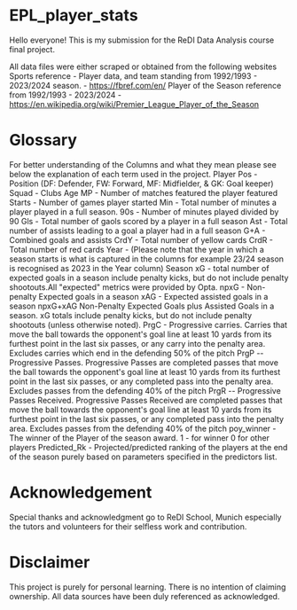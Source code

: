 # EPL_player_stats
Hello everyone! This is my submission for the ReDI Data Analysis course final project.

All data files were either scraped or obtained from the following websites 
Sports reference - Player data, and team standing from 1992/1993 - 2023/2024 season. - https://fbref.com/en/ 
Player of the Season reference from 1992/1993 - 2023/2024 - https://en.wikipedia.org/wiki/Premier_League_Player_of_the_Season
# Glossary
For better understanding of the Columns and what they mean please see below the explanation of each term used in the project.
Player
Pos - Position (DF: Defender, FW: Forward, MF: Midfielder, & GK: Goal keeper)
Squad - Clubs 
Age
MP - Number of matches featured the player featured 
Starts - Number of games player started 
Min - Total number of minutes a player played in a full season.
90s - Number of minutes played divided by 90
Gls - Total number of gaols scored by a player in a full season
Ast - Total number of assists leading to a goal a player had in a full season
G+A - Combined goals and assists
CrdY - Total number of yellow cards
CrdR - Total number of red cards
Year - (Please note that the year in which a season starts is what is captured in the columns for example 23/24 season is recognised as 2023 in the Year column)
Season 
xG - total number of expected goals in a season include penalty kicks, but do not include penalty shootouts.All "expected" metrics were provided by Opta.
npxG - Non-penalty Expected goals in a season
xAG - Expected assisted goals in a season
npxG+xAG Non-Penalty Expected Goals plus Assisted Goals in a season. xG totals include penalty kicks, but do not include penalty shootouts (unless otherwise noted).
PrgC - Progressive carries. Carries that move the ball towards the opponent's goal line at least 10 yards from its furthest point in the last six passes, or any carry into the penalty area. Excludes carries which end in the defending 50% of the pitch
PrgP -- Progressive Passes. Progressive Passes are completed passes that move the ball towards the opponent's goal line at least 10 yards from its furthest point in the last six passes, or any completed pass into the penalty area. Excludes passes from the defending 40% of the pitch
PrgR -- Progressive Passes Received. Progressive Passes Received are completed passes that move the ball towards the opponent's goal line at least 10 yards from its furthest point in the last six passes, or any completed pass into the penalty area. Excludes passes from the defending 40% of the pitch
poy_winner - The winner of the Player of the season award. 1 - for winner 0 for other players
Predicted_Rk - Projected/predicted ranking of the players at the end of the season purely based on parameters specified in the predictors list.
# Acknowledgement
Special thanks and acknowledgment go to ReDI School, Munich especially the tutors and volunteers for their selfless work and contribution.

# Disclaimer
This project is purely for personal learning. There is no intention of claiming ownership. All data sources have been duly referenced as acknowledged.
